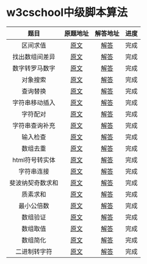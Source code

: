 # w3cschool中级脚本算法

| 题目 | 原题地址 | 解答地址 | 进度 |
|:---:|:---:|:---:|:---:|
| 区间求值 | [原文](https://www.w3cschool.cn/codecamp/sum-all-numbers-in-a-range.html) | [解答](https://github.com/sihai00/training-javascript/tree/master/w3cschool-medium/sum-all-numbers-in-a-range.js) | 完成 |
| 找出数组间差异 | [原文](https://www.w3cschool.cn/codecamp/diff-two-arrays.html) | [解答](https://github.com/sihai00/training-javascript/tree/master/w3cschool-medium/diff-two-arrays.js) | 完成 |
| 数字转罗马数字 | [原文](https://www.w3cschool.cn/codecamp/roman-numeral-converter.html) | [解答](https://github.com/sihai00/training-javascript/tree/master/w3cschool-medium/roman-numeral-converter.js) | 完成 |
| 对象搜索 | [原文](https://www.w3cschool.cn/codecamp/where-art-thou.html) | [解答](https://github.com/sihai00/training-javascript/tree/master/w3cschool-medium/where-art-thou.js) | 完成 |
| 查询替换 | [原文](https://www.w3cschool.cn/codecamp/search-and-replace.html) | [解答](https://github.com/sihai00/training-javascript/tree/master/w3cschool-medium/search-and-replace.js) | 完成 |
| 字符串移动插入 | [原文](https://www.w3cschool.cn/codecamp/pig-latin.html) | [解答](https://github.com/sihai00/training-javascript/tree/master/w3cschool-medium/pig-latin.js) | 完成 |
| 字符配对 | [原文](https://www.w3cschool.cn/codecamp/dna-pairing.html) | [解答](https://github.com/sihai00/training-javascript/tree/master/w3cschool-medium/dna-pairing.js) | 完成 |
| 字符串查询补充 | [原文](https://www.w3cschool.cn/codecamp/missing-letters.html) | [解答](https://github.com/sihai00/training-javascript/tree/master/w3cschool-medium/missing-letters.js) | 完成 |
| 输入检查 | [原文](https://www.w3cschool.cn/codecamp/boo-who.html) | [解答](https://github.com/sihai00/training-javascript/tree/master/w3cschool-medium/boo-who.js) | 完成 |
| 数组去重 | [原文](https://www.w3cschool.cn/codecamp/sorted-union.html) | [解答](https://github.com/sihai00/training-javascript/tree/master/w3cschool-medium/sorted-union.js) | 完成 |
| html符号转实体 | [原文](https://www.w3cschool.cn/codecamp/convert-html-entities.html) | [解答](https://github.com/sihai00/training-javascript/tree/master/w3cschool-medium/convert-html-entities.js) | 完成 |
| 字符串连接 | [原文](https://www.w3cschool.cn/codecamp/spinal-tap-case.html) | [解答](https://github.com/sihai00/training-javascript/tree/master/w3cschool-medium/spinal-tap-case.js) | 完成 |
| 斐波纳契奇数求和 | [原文](https://www.w3cschool.cn/codecamp/sum-all-odd-fibonacci-numbers.html) | [解答](https://github.com/sihai00/training-javascript/tree/master/w3cschool-medium/sum-all-odd-fibonacci-numbers.js) | 完成 |
| 质素求和 | [原文](https://www.w3cschool.cn/codecamp/sum-all-primes.html) | [解答](https://github.com/sihai00/training-javascript/tree/master/w3cschool-medium/sum-all-primes.js) | 完成 |
| 最小公倍数 | [原文](https://www.w3cschool.cn/codecamp/smallest-common-multiple.html) | [解答](https://github.com/sihai00/training-javascript/tree/master/w3cschool-medium/smallest-common-multiple.js) | 完成 |
| 数组验证 | [原文](https://www.w3cschool.cn/codecamp/finders-keepers.html) | [解答](https://github.com/sihai00/training-javascript/tree/master/w3cschool-medium/finders-keepers.js) | 完成 |
| 数组取值 | [原文](https://www.w3cschool.cn/codecamp/drop-it.html) | [解答](https://github.com/sihai00/training-javascript/tree/master/w3cschool-medium/drop-it.js) | 完成 |
| 数组简化 | [原文](https://www.w3cschool.cn/codecamp/steamroller.html) | [解答](https://github.com/sihai00/training-javascript/tree/master/w3cschool-medium/steamroller.js) | 完成 |
| 二进制转字符 | [原文](https://www.w3cschool.cn/codecamp/binary-agents.html) | [解答](https://github.com/sihai00/training-javascript/tree/master/w3cschool-medium/binary-agents.js) | 完成 |